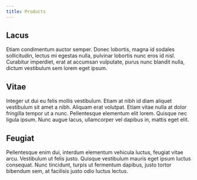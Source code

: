 ```yaml
---
title: Products
---
```


## Lacus

Etiam condimentum auctor semper. Donec lobortis, magna id sodales sollicitudin,
lectus mi egestas nulla, pulvinar lobortis nunc eros id nisl. Curabitur
imperdiet, erat at accumsan vulputate, purus nunc blandit nulla, dictum
vestibulum sem lorem eget ipsum.

## Vitae

Integer ut dui eu felis mollis vestibulum. Etiam at nibh id diam aliquet
vestibulum sit amet a nibh. Aliquam erat volutpat. Etiam vitae nulla at dolor
fringilla tempor ut a nunc. Pellentesque elementum elit lorem. Quisque nec
ligula ipsum. Nunc augue lacus, ullamcorper vel dapibus in, mattis eget elit.

## Feugiat

Pellentesque enim dui, interdum elementum vehicula luctus, feugiat vitae arcu.
Vestibulum ut felis justo. Quisque vestibulum mauris eget ipsum luctus
consequat. Nunc tincidunt, turpis ut fermentum dapibus,
justo tortor bibendum sem, at facilisis justo odio luctus lectus. 
